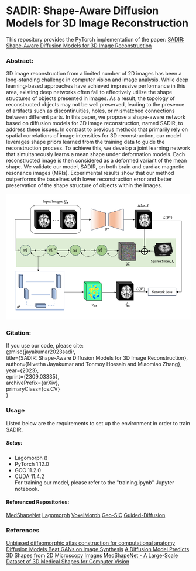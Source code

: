 # SADIR: Shape-Aware Diffusion Models for 3D Image Reconstruction
This repository provides the PyTorch implementation of the paper: [SADIR: Shape-Aware Diffusion Models for 3D Image Reconstruction](https://arxiv.org/abs/2309.03335)

### Abstract:
3D image reconstruction from a limited number of 2D images has been a long-standing challenge in computer vision and image analysis. While deep learning-based approaches have achieved impressive performance in this area, existing deep networks often fail to effectively utilize the shape structures of objects presented in images. As a result, the topology of reconstructed objects may not be well preserved, leading to the presence of artifacts such as discontinuities, holes, or mismatched connections between different parts. In this paper, we propose a shape-aware network based on diffusion models for 3D image reconstruction, named SADIR, to address these issues. In contrast to previous methods that primarily rely on spatial correlations of image intensities for 3D reconstruction, our model leverages shape priors learned from the training data to guide the reconstruction process. To achieve this, we develop a joint learning network that simultaneously learns a mean shape under deformation models. Each reconstructed image is then considered as a deformed variant of the mean shape. We validate our model, SADIR, on both brain and cardiac magnetic resonance images (MRIs). Experimental results show that our method outperforms the baselines with lower reconstruction error and better preservation of the shape structure of objects within the images.

![SADIR Network](network_architecture.png)

### Citation:
If you use our code, please cite: \
            @misc\{jayakumar2023sadir, \
                  title={SADIR: Shape-Aware Diffusion Models for 3D Image Reconstruction}, \
                  author={Nivetha Jayakumar and Tonmoy Hossain and Miaomiao Zhang},\
                  year={2023},\
                  eprint={2309.03335},\
                  archivePrefix={arXiv},\
                  primaryClass={cs.CV}\
            \}

### Usage
Listed below are the requirements to set up the environment in order to train SADIR.
##### Setup: 
- Lagomorph ()
- PyTorch 1.12.0
- GCC 11.2.0
- CUDA 11.4.2 \
For training our model, please refer to the "training.ipynb" Jupyter notebook.

#### Referenced Repositories:
[MedShapeNet](https://github.com/Jianningli/medshapenet-feedback)
[Lagomorph](https://github.com/jacobhinkle/lagomorph)
[VoxelMorph](https://github.com/voxelmorph/voxelmorph)
[Geo-SIC](https://github.com/jw4hv/Geo-SIC)
[Guided-Diffusion](https://github.com/openai/guided-diffusion)

### References
[Unbiased diffeomorphic atlas construction for computational anatomy](https://pubmed.ncbi.nlm.nih.gov/15501084/)
[Diffusion Models Beat GANs on Image Synthesis](https://arxiv.org/abs/2105.05233)
[A Diffusion Model Predicts 3D Shapes from 2D Microscopy Images](https://arxiv.org/abs/2208.14125)
[MedShapeNet - A Large-Scale Dataset of 3D Medical Shapes for Computer Vision](https://arxiv.org/pdf/2308.16139.pdf)
